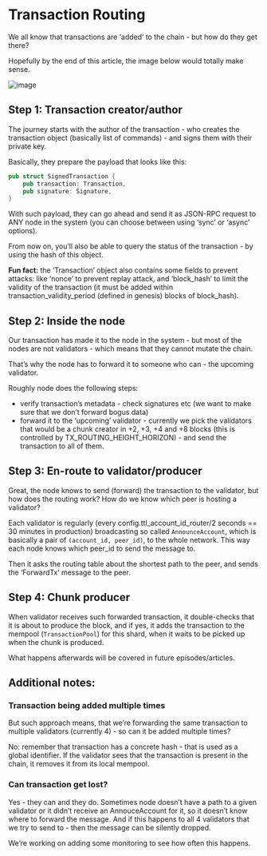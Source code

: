 # Transaction Routing

We all know that transactions are ‘added’ to the chain - but how do they get
there?

Hopefully by the end of this article, the image below would totally make sense.

![image](https://user-images.githubusercontent.com/1711539/196204937-d6828382-16df-42bd-b59b-50eb2e6f07af.png)

## Step 1: Transaction creator/author

The journey starts with the author of the transaction - who creates the
transaction object (basically list of commands) - and signs them with their
private key.

Basically, they prepare the payload that looks like this:

```rust
pub struct SignedTransaction {
    pub transaction: Transaction,
    pub signature: Signature,
}
```

With such payload, they can go ahead and send it as JSON-RPC request to ANY node
in the system (you can choose between using ‘sync’ or ‘async’ options).

From now on, you’ll also be able to query the status of the transaction - by
using the hash of this object.

**Fun fact:** the ‘Transaction’ object also contains some fields to prevent
attacks: like ‘nonce’ to prevent replay attack, and ‘block_hash’ to limit the
validity of the transaction (it must be added within
transaction_validity_period (defined in genesis) blocks of block_hash).

## Step 2: Inside the node

Our transaction has made it to the node in the system - but most of the nodes
are not validators - which means that they cannot mutate the chain.

That’s why the node has to forward it to someone who can - the upcoming
validator.

Roughly node does the following steps:

* verify transaction’s metadata - check signatures etc (we want to make sure
  that we don’t forward bogus data)
* forward it to the ‘upcoming’ validator - currently we pick the validators that
  would be a chunk creator in +2, +3, +4 and +8 blocks (this is controlled by
  TX_ROUTING_HEIGHT_HORIZON) - and send the transaction to all of them.

## Step 3: En-route to validator/producer

Great, the node knows to send (forward) the transaction to the validator, but
how does the routing work? How do we know which peer is hosting a validator?

Each validator is regularly (every config.ttl_account_id_router/2 seconds == 30
minutes in production) broadcasting so called `AnnounceAccount`, which is
basically a pair of `(account_id, peer_id)`, to the whole network. This way each
node knows which peer_id to send the message to.

Then it asks the routing table about the shortest path to the peer, and sends
the ‘ForwardTx’ message to the peer.

## Step 4: Chunk producer

When validator receives such forwarded transaction, it double-checks that it is
about to produce the block, and if yes, it adds the transaction to the mempool
(`TransactionPool`) for this shard, when it waits to be picked up when the chunk
is produced.

What happens afterwards will be covered in future episodes/articles.



## Additional notes:

### Transaction being added multiple times

But such approach means, that we’re forwarding the same transaction to multiple
validators (currently 4) - so can it be added multiple times?

No: remember that transaction has a concrete hash - that is used as a global
identifier. If the validator sees that the transaction is present in the chain,
it removes it from its local mempool.

### Can transaction get lost?

Yes - they can and they do. Sometimes node doesn’t have a path to a given
validator or it didn’t receive an AnnouceAccount for it, so it doesn’t know
where to forward the message. And if this happens to all 4 validators that we
try to send to - then the message can be silently dropped.

We’re working on adding some monitoring to see how often this happens.
